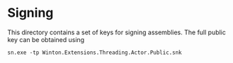 # Signing

This directory contains a set of keys for signing assemblies.
The full public key can be obtained using

```
sn.exe -tp Winton.Extensions.Threading.Actor.Public.snk
```
